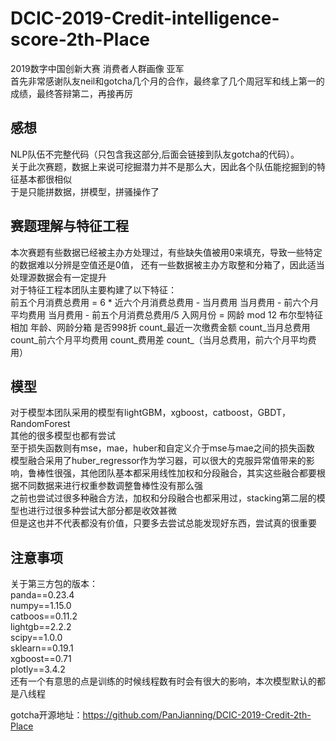 # DCIC-2019-Credit-intelligence-score-2th-Place
2019数字中国创新大赛 消费者人群画像 亚军<br>
首先非常感谢队友neil和gotcha几个月的合作，最终拿了几个周冠军和线上第一的成绩，最终答辩第二，再接再厉<br>

## 感想
NLP队伍不完整代码（只包含我这部分,后面会链接到队友gotcha的代码）。<br>
关于此次赛题，数据上来说可挖掘潜力并不是那么大，因此各个队伍能挖掘到的特征基本都很相似<br>
于是只能拼数据，拼模型，拼骚操作了<br>

## 赛题理解与特征工程
本次赛题有些数据已经被主办方处理过，有些缺失值被用0来填充，导致一些特定的数据难以分辨是空值还是0值， 还有一些数据被主办方取整和分箱了，因此适当处理源数据会有一定提升<br>
对于特征工程本团队主要构建了以下特征：<br>
    前五个月消费总费用 = 6 * 近六个月消费总费用 - 当月费用
    当月费用 - 前六个月平均费用
    当月费用 - 前五个月消费总费用/5
    入网月份 = 网龄 mod 12
    布尔型特征相加
    年龄、网龄分箱
    是否998折
    count_最近一次缴费金额
    count_当月总费用
    count_前六个月平均费用
    count_费用差
    count_（当月总费用，前六个月平均费用）

## 模型
对于模型本团队采用的模型有lightGBM，xgboost，catboost，GBDT，RandomForest<br>
其他的很多模型也都有尝试<br>
至于损失函数则有mse，mae，huber和自定义介于mse与mae之间的损失函数<br>
模型融合采用了huber_regressor作为学习器，可以很大的克服异常值带来的影响，鲁棒性很强，其他团队基本都采用线性加权和分段融合，其实这些融合都要根据不同数据来进行权重参数调整鲁棒性没有那么强<br>
之前也尝试过很多种融合方法，加权和分段融合也都采用过，stacking第二层的模型也进行过很多种尝试大部分都是收效甚微<br>
但是这也并不代表都没有价值，只要多去尝试总能发现好东西，尝试真的很重要<br>

## 注意事项
关于第三方包的版本：<br>
panda==0.23.4<br>
numpy==1.15.0<br>
catboos==0.11.2<br>
lightgb==2.2.2<br>
scipy==1.0.0<br>
sklearn==0.19.1<br>
xgboost==0.71<br>
plotly==3.4.2<br>
还有一个有意思的点是训练的时候线程数有时会有很大的影响，本次模型默认的都是八线程<br>

gotcha开源地址：https://github.com/PanJianning/DCIC-2019-Credit-2th-Place<br>

